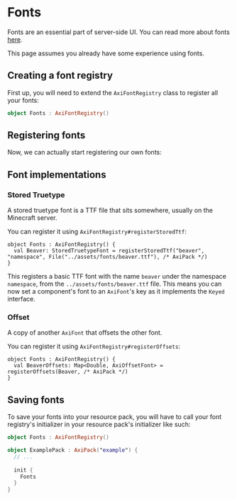# Fonts

Fonts are an essential part of server-side UI. You can read more about fonts [here](https://minecraft.wiki/w/Font).

This page assumes you already have some experience using fonts.

## Creating a font registry

First up, you will need to extend the `AxiFontRegistry` class to register all your fonts:

```kt
object Fonts : AxiFontRegistry()
```

## Registering fonts

Now, we can actually start registering our own fonts:

## Font implementations

### Stored Truetype

A stored truetype font is a TTF file that sits somewhere, usually on the Minecraft server.

You can register it using `AxiFontRegistry#registerStoredTtf`:

```kt{2}
object Fonts : AxiFontRegistry() {
  val Beaver: StoredTruetypeFont = registerStoredTtf("beaver", "namespace", File("../assets/fonts/beaver.ttf"), /* AxiPack */)
}
```

This registers a basic TTF font with the name `beaver` under the namespace `namespace`, 
from the `../assets/fonts/beaver.ttf` file. This means you can now set a component's font
to an `AxiFont`'s key as it implements the `Keyed` interface.


### Offset

A copy of another `AxiFont` that offsets the other font.

You can register it using `AxiFontRegistry#registerOffsets`:

```kt{2}
object Fonts : AxiFontRegistry() {
  val BeaverOffsets: Map<Double, AxiOffsetFont> = registerOffsets(Beaver, /* AxiPack */)
}
```

## Saving fonts

To save your fonts into your resource pack, you will have to call your
font registry's initializer in your resource pack's initializer like such:

```kt
object Fonts : AxiFontRegistry()

object ExamplePack : AxiPack("example") {
  // ...
  
  init {
    Fonts
  }
}
```
